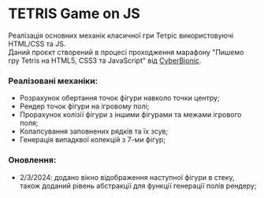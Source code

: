 # TETRIS Game on JS
Реалізація основних механік класичної гри Тетріс використовуючі HTML/CSS та JS. </br>
Даний проєкт створений в процесі проходження марафону "Пишемо гру Tetris на HTML5, CSS3 та JavaScript" від [CyberBionic](https://edu.cbsystematics.com/ua).
### Реалізовані механіки:
- Розрахунок обертання точок фігури навколо точки центру;
- Рендер точок фігури на ігровому полі;
- Прорахунок колізії фігури з іншими фігурами та межами ігрового поля;
- Колапсування заповнених рядків та їх зсув;
- Генерація випадквої колекцій з 7-ми фігур; 

### Оновлення:
- 2/3/2024: додано вікно відображення наступної фігури в стеку, також доданий рівень абстракції для функції генерації полів рендеру;
